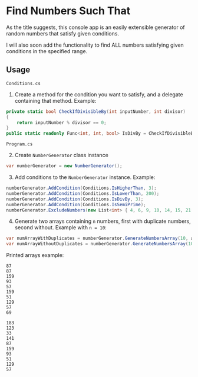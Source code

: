 # Find Numbers Such That

As the title suggests, this console app is an easily extensible generator of random numbers that satisfy given conditions.

I will also soon add the functionality to find ALL numbers satisfying given conditions in the specified range.

## Usage

`Conditions.cs`

1. Create a method for the condition you want to satisfy, and a delegate containing that method. Example:

```csharp
private static bool CheckIfDivisibleBy(int inputNumber, int divisor)
{
    return inputNumber % divisor == 0;
}
public static readonly Func<int, int, bool> IsDivBy = CheckIfDivisibleBy;
```

`Program.cs`

2. Create `NumberGenerator` class instance

```csharp
var numberGenerator = new NumberGenerator();
```

3. Add conditions to the `NumberGenerator` instance. Example:

```csharp
numberGenerator.AddCondition(Conditions.IsHigherThan, 3);
numberGenerator.AddCondition(Conditions.IsLowerThan, 200);
numberGenerator.AddCondition(Conditions.IsDivBy, 3);
numberGenerator.AddCondition(Conditions.IsSemiPrime);
numberGenerator.ExcludeNumbers(new List<int> { 4, 6, 9, 10, 14, 15, 21, 22 });
```

4. Generate two arrays containing `n` numbers, first with duplicate numbers, second without. Example with `n = 10`:

```csharp
var numArrayWithDuplicates = numberGenerator.GenerateNumbersArray(10, allowDuplicates: true);
var numArrayWithoutDuplicates = numberGenerator.GenerateNumbersArray(10, allowDuplicates: false);
```

Printed arrays example:

```
87
87
159
93
57
159
51
129
57
69

183
123
33
141
87
159
93
51
129
57
```
